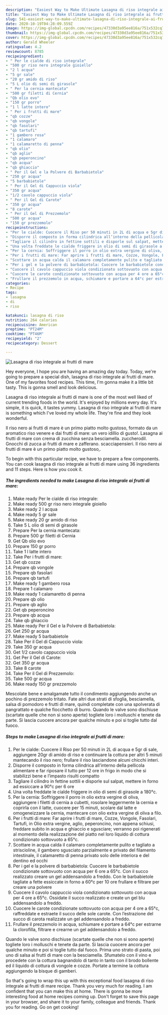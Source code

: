 ```yaml
---
description: "Easiest Way to Make Ultimate Lasagna di riso integrale ai frutti di mare"
title: "Easiest Way to Make Ultimate Lasagna di riso integrale ai frutti di mare"
slug: 541-easiest-way-to-make-ultimate-lasagna-di-riso-integrale-ai-frutti-di-mare
date: 2020-10-19T04:28:09.559Z
image: https://img-global.cpcdn.com/recipes/47330d3a95ee816a/751x532cq70/lasagna-di-riso-integrale-ai-frutti-di-mare-recipe-main-photo.jpg
thumbnail: https://img-global.cpcdn.com/recipes/47330d3a95ee816a/751x532cq70/lasagna-di-riso-integrale-ai-frutti-di-mare-recipe-main-photo.jpg
cover: https://img-global.cpcdn.com/recipes/47330d3a95ee816a/751x532cq70/lasagna-di-riso-integrale-ai-frutti-di-mare-recipe-main-photo.jpg
author: Gerald Wheeler
ratingvalue: 4.2
reviewcount: 8785
recipeingredient:
- " Per le cialde di riso integrale"
- "500 gr riso nero integrale gioiello"
- "2 l acqua"
- "5 gr sale"
- "20 gr amido di riso"
- "5 L olio di semi di girasole"
- " Per la cernia mantecata"
- "500 gr filetti di Cernia"
- "Qb olio evo"
- "150 gr porro"
- "1 l latte intero"
- " Per i frutti di mare"
- "qb cozze"
- "qb vongole"
- "qb fasolari"
- "qb tartufi"
- "1 gambero rosa"
- "1 calamaro"
- "1 calamaretto di penna"
- "qb olio"
- "qb aglio"
- "qb peperoncino"
- "qb acqua"
- "qb ghiaccio"
- " Per il Gel e la Polvere di Barbabietola"
- "250 gr acqua"
- "5 barbabietole"
- " Per il Gel di Cappuccio viola"
- "350 gr acqua"
- "1/2 cavolo cappuccio viola"
- " Per il Gel di Carote"
- "350 gr acqua"
- "8 carote"
- " Per il Gel di Prezzemolo"
- "500 gr acqua"
- "150 gr prezzemolo"
recipeinstructions:
- "Per le cialde: Cuocere il Riso per 50 minuti in 2L di acqua e 5gr di sale, aggiungere 20gr di amido di riso e continuare la cottura per altri 5 minuti mantecando il riso nero; frullare il riso lasciandone alcuni chicchi interi."
- "Disporre il composto in forma cilindrica all’interno della pellicola alimentare e far riposare il tutto per 12 ore in frigo in modo che si stabilizzi bene e l’impasto risulti compatto"
- "Tagliare il cilindro in fettine sottili e disporle sul salpat, mettere in forno ad essiccare a 90°c per 6 ore"
- "Una volta freddate le cialde friggere in olio di semi di girasole a 180°c."
- "Per la cernia: Soffriggere il porro in olio extra vergine di oliva, aggiungere i filetti di cernia a cubetti, rosolare leggermente la cernia e coprirla con il latte, cuocere per 15 minuti, scolare dal latte e omogeneizzare la cernia, mantecare con olio extra vergine di oliva a filo."
- "Per i frutti di mare: Far aprire i frutti di mare, Cozze, Vongole, Fasolari, Tartufi, in Olio extra vergine, aglio, peperoncino, non appena schiusi, freddare subito in acqua e ghiaccio e sgusciare; verranno poi rigenerati al momento della realizzazione del piatto nel loro liquido di cottura condizionato sottovuoto a 65°c."
- "Scottare in acqua calda il calamaro completamente pulito e tagliato a striscioline, il gambero sgusciato parzialmente e privato del filamento intestinale, il calamaretto di penna privato solo delle interiora e del dentino ed occhi"
- "Per i gel e la polvere di barbabietola: Cuocere le barbabietole condizionate sottovuoto con acqua per 6 ore a 65°c. Con il succo realizzato creare un gel addensandolo a freddo. Con le barbabietole tagliate a fette essiccate in forno a 60°c per 10 ore frullare e filtrare per creare una polvere"
- "Cuocere il cavolo cappuccio viola condizionato sottovuoto con acqua per 4 ore a 65°c. Ossidate il succo realizzato e create un gel blu addensandolo a freddo."
- "Cuocere le carote condizionate sottovuoto con acqua per 4 ore a 65°c, raffreddate e estraete il succo delle sole carote. Con l’estrazione del succo di carota realizzate un gel addensandolo a freddo."
- "Frullare il prezzemolo in acqua, schiumare e portare a 64°c per estrarne la clorofilla, filtrare e crearne un gel addensandolo a freddo."
categories:
- Recipe
tags:
- lasagna
- di
- riso

katakunci: lasagna di riso 
nutrition: 264 calories
recipecuisine: American
preptime: "PT24M"
cooktime: "PT46M"
recipeyield: "2"
recipecategory: Dessert

---
```



![Lasagna di riso integrale ai frutti di mare](https://img-global.cpcdn.com/recipes/47330d3a95ee816a/751x532cq70/lasagna-di-riso-integrale-ai-frutti-di-mare-recipe-main-photo.jpg)

Hey everyone, I hope you are having an amazing day today. Today, we're going to prepare a special dish, lasagna di riso integrale ai frutti di mare. One of my favorites food recipes. This time, I'm gonna make it a little bit tasty. This is gonna smell and look delicious.

Lasagna di riso integrale ai frutti di mare is one of the most well liked of current trending foods in the world. It's enjoyed by millions every day. It's simple, it is quick, it tastes yummy. Lasagna di riso integrale ai frutti di mare is something which I've loved my whole life. They're fine and they look wonderful.

Il riso nero ai frutti di mare è un primo piatto molto gustoso, formato da un aromatico riso venere e dai frutti di mare: un vero idillio di gusto!. Lasagna ai frutti di mare con crema di zucchina senza besciamella. zuccherodil. Gnocchi di zucca ai frutti di mare e zafferano. scacciapensieri. Il riso nero ai frutti di mare è un primo piatto molto gustoso,.


To begin with this particular recipe, we have to prepare a few components. You can cook lasagna di riso integrale ai frutti di mare using 36 ingredients and 11 steps. Here is how you cook it.

<!--inarticleads1-->

##### The ingredients needed to make Lasagna di riso integrale ai frutti di mare:

1. Make ready  Per le cialde di riso integrale:
1. Make ready 500 gr riso nero integrale gioiello
1. Make ready 2 l acqua
1. Make ready 5 gr sale
1. Make ready 20 gr amido di riso
1. Take 5 L olio di semi di girasole
1. Prepare  Per la cernia mantecata:
1. Prepare 500 gr filetti di Cernia
1. Get Qb olio evo
1. Prepare 150 gr porro
1. Take 1 l latte intero
1. Take  Per i frutti di mare:
1. Get qb cozze
1. Prepare qb vongole
1. Prepare qb fasolari
1. Prepare qb tartufi
1. Make ready 1 gambero rosa
1. Prepare 1 calamaro
1. Make ready 1 calamaretto di penna
1. Prepare qb olio
1. Prepare qb aglio
1. Get qb peperoncino
1. Prepare qb acqua
1. Take qb ghiaccio
1. Make ready  Per il Gel e la Polvere di Barbabietola:
1. Get 250 gr acqua
1. Make ready 5 barbabietole
1. Take  Per il Gel di Cappuccio viola:
1. Take 350 gr acqua
1. Get 1/2 cavolo cappuccio viola
1. Get  Per il Gel di Carote:
1. Get 350 gr acqua
1. Take 8 carote
1. Take  Per il Gel di Prezzemolo:
1. Take 500 gr acqua
1. Make ready 150 gr prezzemolo


Mescolate bene e amalgamate tutto il condimento aggiungendo anche un pochino di prezzemolo tritato. Fate altri due strati di sfoglia, besciamella, salsa di pomodoro e frutti di mare, quindi completate con una spolverata di pangrattato e qualche fiocchetto di burro. Quando le valve sono dischiuse (scartate quelle che non si sono aperte) togliete loro i molluschi e tenete da parte. Si lascia cuocere ancora per qualche minuto e poi si toglie tutto dal fuoco. 

<!--inarticleads2-->

##### Steps to make Lasagna di riso integrale ai frutti di mare:

1. Per le cialde: Cuocere il Riso per 50 minuti in 2L di acqua e 5gr di sale, aggiungere 20gr di amido di riso e continuare la cottura per altri 5 minuti mantecando il riso nero; frullare il riso lasciandone alcuni chicchi interi.
1. Disporre il composto in forma cilindrica all’interno della pellicola alimentare e far riposare il tutto per 12 ore in frigo in modo che si stabilizzi bene e l’impasto risulti compatto
1. Tagliare il cilindro in fettine sottili e disporle sul salpat, mettere in forno ad essiccare a 90°c per 6 ore
1. Una volta freddate le cialde friggere in olio di semi di girasole a 180°c.
1. Per la cernia: Soffriggere il porro in olio extra vergine di oliva, aggiungere i filetti di cernia a cubetti, rosolare leggermente la cernia e coprirla con il latte, cuocere per 15 minuti, scolare dal latte e omogeneizzare la cernia, mantecare con olio extra vergine di oliva a filo.
1. Per i frutti di mare: Far aprire i frutti di mare, Cozze, Vongole, Fasolari, Tartufi, in Olio extra vergine, aglio, peperoncino, non appena schiusi, freddare subito in acqua e ghiaccio e sgusciare; verranno poi rigenerati al momento della realizzazione del piatto nel loro liquido di cottura condizionato sottovuoto a 65°c.
1. Scottare in acqua calda il calamaro completamente pulito e tagliato a striscioline, il gambero sgusciato parzialmente e privato del filamento intestinale, il calamaretto di penna privato solo delle interiora e del dentino ed occhi
1. Per i gel e la polvere di barbabietola: Cuocere le barbabietole condizionate sottovuoto con acqua per 6 ore a 65°c. Con il succo realizzato creare un gel addensandolo a freddo. Con le barbabietole tagliate a fette essiccate in forno a 60°c per 10 ore frullare e filtrare per creare una polvere
1. Cuocere il cavolo cappuccio viola condizionato sottovuoto con acqua per 4 ore a 65°c. Ossidate il succo realizzato e create un gel blu addensandolo a freddo.
1. Cuocere le carote condizionate sottovuoto con acqua per 4 ore a 65°c, raffreddate e estraete il succo delle sole carote. Con l’estrazione del succo di carota realizzate un gel addensandolo a freddo.
1. Frullare il prezzemolo in acqua, schiumare e portare a 64°c per estrarne la clorofilla, filtrare e crearne un gel addensandolo a freddo.


Quando le valve sono dischiuse (scartate quelle che non si sono aperte) togliete loro i molluschi e tenete da parte. Si lascia cuocere ancora per qualche minuto e poi si toglie tutto dal fuoco. Prima uno strato di pasta, poi uno di salsa ai frutti di mare con la besciamella. Sfumatelo con il vino e procedete con la cottura bagnandolo di tanto in tanto con il brodo bollente ed il liquido di cottura di vongole e cozze. Portate a termine la cottura aggiungendo la bisque di gamberi. 

So that's going to wrap this up with this exceptional food lasagna di riso integrale ai frutti di mare recipe. Thank you very much for reading. I am confident that you can make this at home. There is gonna be more interesting food at home recipes coming up. Don't forget to save this page in your browser, and share it to your family, colleague and friends. Thank you for reading. Go on get cooking!
